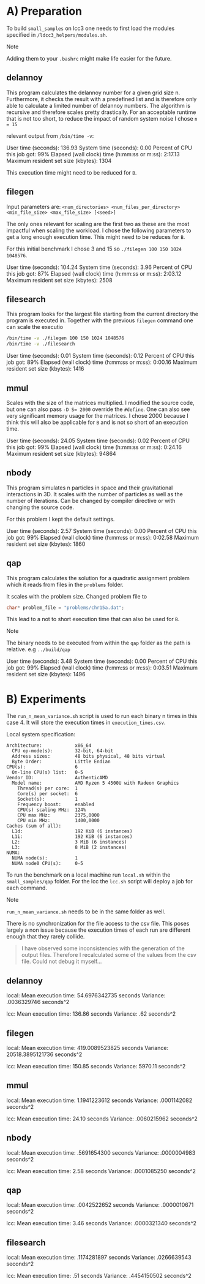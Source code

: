 # A) Preparation

To build `small_samples` on lcc3 one needs to first load the modules specified in `/ldcc3_helpers/modules.sh`.

>[!NOTE]
> Adding them to your `.bashrc` might make life easier for the future.

## delannoy
This program calculates the delannoy number for a given grid size n.
Furthermore, it checks the result with a predefined list and is therefore only
able to calculate a limited number of delannoy numbers.
The algorithm is recursive and therefore scales pretty drastically.
For an acceptable runtime that is not too short, to reduce the impact of random system noise I chose `n = 15`

relevant output from `/bin/time -v`:

 User time (seconds): 136.93
System time (seconds): 0.00
Percent of CPU this job got: 99%
Elapsed (wall clock) time (h:mm:ss or m:ss): 2:17.13
Maximum resident set size (kbytes): 1304

This execution time might need to be reduced for `B`.

## filegen
Input parameters are:
`<num_directories> <num_files_per_directory> <min_file_size> <max_file_size> [<seed>]`

The only ones relevant for scaling are the first two as these are the most impactful when scaling the workload.
I chose the following parameters to get a long enough execution time. This might need to be reduces for `B`.

For this initial benchmark I chose 3 and 15
so `./filegen 100 150 1024 1048576`.

User time (seconds): 104.24
System time (seconds): 3.96
Percent of CPU this job got: 87%
Elapsed (wall clock) time (h:mm:ss or m:ss): 2:03.12
Maximum resident set size (kbytes): 2508

## filesearch
This program looks for the largest file starting from the current directory the program is executed in.
Together with the previous `filegen` command one can scale the executio

```bash
/bin/time -v ./filegen 100 150 1024 1048576
/bin/time -v ./filesearch

```
User time (seconds): 0.01
System time (seconds): 0.12
Percent of CPU this job got: 89%
Elapsed (wall clock) time (h:mm:ss or m:ss): 0:00.16
Maximum resident set size (kbytes): 1416

## mmul

Scales with the size of the matrices multiplied.
I modified the source code, but one can also pass `-D S= 2000` override the `#define`.
One can also see very significant memory usage for the matrices.
I chose 2000 because I think this will also be applicable for `B` and is not so short of an execution time.

User time (seconds): 24.05
System time (seconds): 0.02
Percent of CPU this job got: 99%
Elapsed (wall clock) time (h:mm:ss or m:ss): 0:24.16
Maximum resident set size (kbytes): 94864

## nbody

This program simulates n particles in space and their gravitational interactions in 3D.
It scales with the number of particles as well as the number of iterations.
Can be changed by compiler directive or with changing the source code.

For this problem I kept the default settings.

User time (seconds): 2.57
System time (seconds): 0.00
Percent of CPU this job got: 99%
Elapsed (wall clock) time (h:mm:ss or m:ss): 0:02.58
Maximum resident set size (kbytes): 1860

## qap

This program calculates the solution for a quadratic assignment problem
which it reads from files in the `problems` folder.

It scales with the problem size.
Changed problem file to
```c
char* problem_file = "problems/chr15a.dat";
```
This lead to a not to short execution time that can also be used for `B`.


>[!NOTE]
> The binary needs to be executed from within the `qap` folder as the path is relative.
> e.g `../build/qap`

User time (seconds): 3.48
System time (seconds): 0.00
Percent of CPU this job got: 99%
Elapsed (wall clock) time (h:mm:ss or m:ss): 0:03.51
Maximum resident set size (kbytes): 1496


# B) Experiments
The `run_n_mean_variance.sh` script is used to run each binary n times in this case 4.
It will store the execution times in `execution_times.csv`.

Local system specification:

```text
Architecture:            x86_64
  CPU op-mode(s):        32-bit, 64-bit
  Address sizes:         48 bits physical, 48 bits virtual
  Byte Order:            Little Endian
CPU(s):                  6
  On-line CPU(s) list:   0-5
Vendor ID:               AuthenticAMD
  Model name:            AMD Ryzen 5 4500U with Radeon Graphics
    Thread(s) per core:  1
    Core(s) per socket:  6
    Socket(s):           1
    Frequency boost:     enabled
    CPU(s) scaling MHz:  124%
    CPU max MHz:         2375,0000
    CPU min MHz:         1400,0000
Caches (sum of all):     
  L1d:                   192 KiB (6 instances)
  L1i:                   192 KiB (6 instances)
  L2:                    3 MiB (6 instances)
  L3:                    8 MiB (2 instances)
NUMA:                    
  NUMA node(s):          1
  NUMA node0 CPU(s):     0-5
```

To run the benchmark on a local machine run `local.sh` within the `small_samples/qap` folder.
For the lcc the `lcc.sh` script will deploy a job for each command.
> [!NOTE] 
> `run_n_mean_variance.sh` needs to be in the same folder as well.

There is no synchronization for the file access to the csv file.
This poses largely a non issue because the execution times of each run are different enough that they
rarely collide.

> I have observed some inconsistencies with the generation of the output files.
> Therefore I recalculated some of the values from the csv file.
> Could not debug it myself...

## delannoy
local:
Mean execution time: 54.6976342735 seconds
Variance: .0036329746 seconds^2

lcc:
Mean execution time: 136.86 seconds
Variance: .62 seconds^2

## filegen
local:
Mean execution time: 419.0089523825 seconds
Variance: 20518.3895121736 seconds^2

lcc:
Mean execution time: 150.85 seconds
Variance: 5970.11 seconds^2

## mmul
local:
Mean execution time: 1.1941223612 seconds
Variance: .0001142082 seconds^2

lcc:
Mean execution time: 24.10 seconds
Variance: .0060215962 seconds^2

## nbody
local:
Mean execution time: .5691654300 seconds
Variance: .0000004983 seconds^2

lcc:
Mean execution time: 2.58 seconds
Variance: .0001085250 seconds^2

## qap
local:
Mean execution time: .0042522652 seconds
Variance: .0000010671 seconds^2

lcc:
Mean execution time: 3.46 seconds
Variance: .0000321340 seconds^2

## filesearch
local:
Mean execution time: .1174281897 seconds
Variance: .0266639543 seconds^2

lcc:
Mean execution time: .51 seconds
Variance: .4454150502 seconds^2
